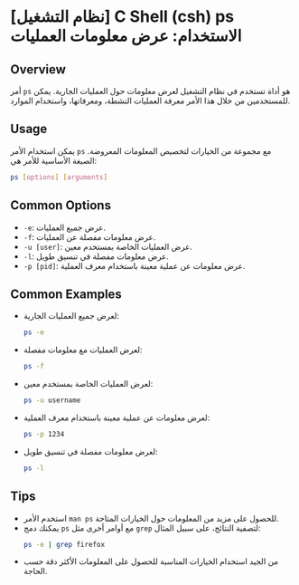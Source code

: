 # [نظام التشغيل] C Shell (csh) ps الاستخدام: عرض معلومات العمليات

## Overview
أمر `ps` هو أداة تستخدم في نظام التشغيل لعرض معلومات حول العمليات الجارية. يمكن للمستخدمين من خلال هذا الأمر معرفة العمليات النشطة، ومعرفاتها، واستخدام الموارد.

## Usage
يمكن استخدام الأمر `ps` مع مجموعة من الخيارات لتخصيص المعلومات المعروضة. الصيغة الأساسية للأمر هي:

```bash
ps [options] [arguments]
```

## Common Options
- `-e`: عرض جميع العمليات.
- `-f`: عرض معلومات مفصلة عن العمليات.
- `-u [user]`: عرض العمليات الخاصة بمستخدم معين.
- `-l`: عرض معلومات مفصلة في تنسيق طويل.
- `-p [pid]`: عرض معلومات عن عملية معينة باستخدام معرف العملية.

## Common Examples
- لعرض جميع العمليات الجارية:
  ```bash
  ps -e
  ```

- لعرض العمليات مع معلومات مفصلة:
  ```bash
  ps -f
  ```

- لعرض العمليات الخاصة بمستخدم معين:
  ```bash
  ps -u username
  ```

- لعرض معلومات عن عملية معينة باستخدام معرف العملية:
  ```bash
  ps -p 1234
  ```

- لعرض معلومات مفصلة في تنسيق طويل:
  ```bash
  ps -l
  ```

## Tips
- استخدم الأمر `man ps` للحصول على مزيد من المعلومات حول الخيارات المتاحة.
- يمكنك دمج `ps` مع أوامر أخرى مثل `grep` لتصفية النتائج، على سبيل المثال:
  ```bash
  ps -e | grep firefox
  ```
- من الجيد استخدام الخيارات المناسبة للحصول على المعلومات الأكثر دقة حسب الحاجة.